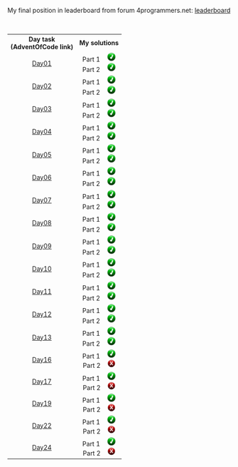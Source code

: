My final position in leaderboard from forum 4programmers.net:
<a href="https://github.com/Pawel-Iskra/AdvenOfCode2019/blob/master/4programmers.net_leaderboard.jpg">leaderboard</a>

<br>
<table>
   <tr align="center" vlign="middle">
      <td><B>Day task
        <br>(AdventOfCode link)</td>
      <td><B>My solutions</td> 
         
   </tr>
   <tr align="center" vlign="middle">
      <td><a href="https://adventofcode.com/2019/day/1">Day01</a></td>
      <td>
         Part 1 &nbsp;&nbsp; <a href="https://github.com/Pawel-Iskra/AdvenOfCode2019/blob/master/solutions/Day01_part1.java">
         <img alt="Done" src="https://github.com/Pawel-Iskra/mySPOJ/blob/master/mySPOJ/Done.png"
         width=20" height="20"></a><br>
         Part 2 &nbsp;&nbsp; <a href="https://github.com/Pawel-Iskra/AdvenOfCode2019/blob/master/solutions/Day01_part2.java">
         <img alt="Done" src="https://github.com/Pawel-Iskra/mySPOJ/blob/master/mySPOJ/Done.png"
         width=20" height="20"></a>
      </td> 
   </tr>
    <tr align="center" vlign="middle">
      <td><a href="https://adventofcode.com/2019/day/2">Day02</a></td>
      <td>
         Part 1 &nbsp;&nbsp; <a href="https://github.com/Pawel-Iskra/AdvenOfCode2019/blob/master/solutions/Day02_part1.java">
         <img alt="Done" src="https://github.com/Pawel-Iskra/mySPOJ/blob/master/mySPOJ/Done.png"
         width=20" height="20"></a><br>
         Part 2 &nbsp;&nbsp; <a href="https://github.com/Pawel-Iskra/AdvenOfCode2019/blob/master/solutions/Day02_part2.java">
         <img alt="Done" src="https://github.com/Pawel-Iskra/mySPOJ/blob/master/mySPOJ/Done.png"
         width=20" height="20"></a>
      </td> 
   </tr>
   <tr align="center" vlign="middle">
      <td><a href="https://adventofcode.com/2019/day/3">Day03</a></td>
      <td>
         Part 1 &nbsp;&nbsp; 
         <a href="https://github.com/Pawel-Iskra/AdvenOfCode2019/blob/master/solutions/Day03_part1_part2.java">
         <img alt="Done" src="https://github.com/Pawel-Iskra/mySPOJ/blob/master/mySPOJ/Done.png"
         width=20" height="20"></a><br>
         Part 2 &nbsp;&nbsp; 
         <a href="https://github.com/Pawel-Iskra/AdvenOfCode2019/blob/master/solutions/Day03_part1_part2.java">
         <img alt="Done" src="https://github.com/Pawel-Iskra/mySPOJ/blob/master/mySPOJ/Done.png"
         width=20" height="20"></a>
      </td> 
   </tr>
    <tr align="center" vlign="middle">
      <td><a href="https://adventofcode.com/2019/day/4">Day04</a></td>
      <td>
         Part 1 &nbsp;&nbsp; <a href="https://github.com/Pawel-Iskra/AdvenOfCode2019/blob/master/solutions/Day04_part1.java">
         <img alt="Done" src="https://github.com/Pawel-Iskra/mySPOJ/blob/master/mySPOJ/Done.png"
         width=20" height="20"></a><br>
         Part 2 &nbsp;&nbsp; <a href="https://github.com/Pawel-Iskra/AdvenOfCode2019/blob/master/solutions/Day04_part2.java">
         <img alt="Done" src="https://github.com/Pawel-Iskra/mySPOJ/blob/master/mySPOJ/Done.png"
         width=20" height="20"></a>
      </td> 
   </tr>
   <tr align="center" vlign="middle">
      <td><a href="https://adventofcode.com/2019/day/5">Day05</a></td>
      <td>
         Part 1 &nbsp;&nbsp; <a href="https://github.com/Pawel-Iskra/AdvenOfCode2019/blob/master/solutions/Day05_part1.java">
         <img alt="Done" src="https://github.com/Pawel-Iskra/mySPOJ/blob/master/mySPOJ/Done.png"
         width=20" height="20"></a><br>
         Part 2 &nbsp;&nbsp; <a href="https://github.com/Pawel-Iskra/AdvenOfCode2019/blob/master/solutions/Day05_part2.java">
         <img alt="Done" src="https://github.com/Pawel-Iskra/mySPOJ/blob/master/mySPOJ/Done.png"
         width=20" height="20"></a>
      </td> 
   </tr>
   <tr align="center" vlign="middle">
      <td><a href="https://adventofcode.com/2019/day/6">Day06</a></td>
      <td>
         Part 1 &nbsp;&nbsp; <a href="https://github.com/Pawel-Iskra/AdvenOfCode2019/blob/master/solutions/Day06_part1.java">
         <img alt="Done" src="https://github.com/Pawel-Iskra/mySPOJ/blob/master/mySPOJ/Done.png"
         width=20" height="20"></a><br>
         Part 2 &nbsp;&nbsp; <a href="https://github.com/Pawel-Iskra/AdvenOfCode2019/blob/master/solutions/Day06_part2.java">
         <img alt="Done" src="https://github.com/Pawel-Iskra/mySPOJ/blob/master/mySPOJ/Done.png"
         width=20" height="20"></a>
      </td> 
   </tr>
   <tr align="center" vlign="middle">
      <td><a href="https://adventofcode.com/2019/day/7">Day07</a></td>
      <td>
         Part 1 &nbsp;&nbsp; <a href="https://github.com/Pawel-Iskra/AdvenOfCode2019/blob/master/solutions/Day07_part1.java">
         <img alt="Done" src="https://github.com/Pawel-Iskra/mySPOJ/blob/master/mySPOJ/Done.png"
         width=20" height="20"></a><br>
         Part 2 &nbsp;&nbsp; <a href="https://github.com/Pawel-Iskra/AdvenOfCode2019/tree/master/solutions/Day07_part2">
         <img alt="Done" src="https://github.com/Pawel-Iskra/mySPOJ/blob/master/mySPOJ/Done.png"
         width=20" height="20"></a>
      </td> 
   </tr>
   <tr align="center" vlign="middle">
      <td><a href="https://adventofcode.com/2019/day/8">Day08</a></td>
      <td>
         Part 1 &nbsp;&nbsp; <a href="https://github.com/Pawel-Iskra/AdvenOfCode2019/blob/master/solutions/Day08_part1.java">
         <img alt="Done" src="https://github.com/Pawel-Iskra/mySPOJ/blob/master/mySPOJ/Done.png"
         width=20" height="20"></a><br>
         Part 2 &nbsp;&nbsp; <a href="https://github.com/Pawel-Iskra/AdvenOfCode2019/blob/master/solutions/Day08_part2.java">
         <img alt="Done" src="https://github.com/Pawel-Iskra/mySPOJ/blob/master/mySPOJ/Done.png"
         width=20" height="20"></a>
      </td> 
   </tr>
    <tr align="center" vlign="middle">
      <td><a href="https://adventofcode.com/2019/day/9">Day09</a></td>
      <td>
         Part 1 &nbsp;&nbsp; 
         <a href="https://github.com/Pawel-Iskra/AdvenOfCode2019/blob/master/solutions/Day09_part1_part2.java">
         <img alt="Done" src="https://github.com/Pawel-Iskra/mySPOJ/blob/master/mySPOJ/Done.png"
         width=20" height="20"></a><br>
         Part 2 &nbsp;&nbsp; 
         <a href="https://github.com/Pawel-Iskra/AdvenOfCode2019/blob/master/solutions/Day09_part1_part2.java">
         <img alt="Done" src="https://github.com/Pawel-Iskra/mySPOJ/blob/master/mySPOJ/Done.png"
         width=20" height="20"></a>
      </td> 
   </tr>
   <tr align="center" vlign="middle">
      <td><a href="https://adventofcode.com/2019/day/10">Day10</a></td>
      <td>
         Part 1 &nbsp;&nbsp; <a href="https://github.com/Pawel-Iskra/AdvenOfCode2019/blob/master/solutions/Day10_part1.java">
         <img alt="Done" src="https://github.com/Pawel-Iskra/mySPOJ/blob/master/mySPOJ/Done.png"
         width=20" height="20"></a><br>
         Part 2 &nbsp;&nbsp; <a href="https://github.com/Pawel-Iskra/AdvenOfCode2019/blob/master/solutions/Day10_part2.java">
         <img alt="Done" src="https://github.com/Pawel-Iskra/mySPOJ/blob/master/mySPOJ/Done.png"
         width=20" height="20"></a>
      </td> 
   </tr>
   <tr align="center" vlign="middle">
      <td><a href="https://adventofcode.com/2019/day/11">Day11</a></td>
      <td>
         Part 1 &nbsp;&nbsp; 
         <a href="https://github.com/Pawel-Iskra/AdvenOfCode2019/blob/master/solutions/Day11_part1_part2.java">
         <img alt="Done" src="https://github.com/Pawel-Iskra/mySPOJ/blob/master/mySPOJ/Done.png"
         width=20" height="20"></a><br>
         Part 2 &nbsp;&nbsp; 
         <a href="https://github.com/Pawel-Iskra/AdvenOfCode2019/blob/master/solutions/Day11_part1_part2.java">
         <img alt="Done" src="https://github.com/Pawel-Iskra/mySPOJ/blob/master/mySPOJ/Done.png"
         width=20" height="20"></a>
      </td> 
   </tr>
   <tr align="center" vlign="middle">
      <td><a href="https://adventofcode.com/2019/day/12">Day12</a></td>
      <td>
         Part 1 &nbsp;&nbsp; <a href="https://github.com/Pawel-Iskra/AdvenOfCode2019/blob/master/solutions/Day12_part1.java">
         <img alt="Done" src="https://github.com/Pawel-Iskra/mySPOJ/blob/master/mySPOJ/Done.png"
         width=20" height="20"></a><br>
         Part 2 &nbsp;&nbsp; <a href="https://github.com/Pawel-Iskra/AdvenOfCode2019/blob/master/solutions/Day12_part2.java">
         <img alt="Done" src="https://github.com/Pawel-Iskra/mySPOJ/blob/master/mySPOJ/Done.png"
         width=20" height="20"></a>
      </td> 
   </tr>
   <tr align="center" vlign="middle">
      <td><a href="https://adventofcode.com/2019/day/13">Day13</a></td>
      <td>
         Part 1 &nbsp;&nbsp; <a href="https://github.com/Pawel-Iskra/AdvenOfCode2019/blob/master/solutions/Day13_part1.java">
         <img alt="Done" src="https://github.com/Pawel-Iskra/mySPOJ/blob/master/mySPOJ/Done.png"
         width=20" height="20"></a><br>
         Part 2 &nbsp;&nbsp; <a href="https://github.com/Pawel-Iskra/AdvenOfCode2019/blob/master/solutions/Day13_part2.java">
         <img alt="Done" src="https://github.com/Pawel-Iskra/mySPOJ/blob/master/mySPOJ/Done.png"
         width=20" height="20"></a>
      </td> 
   </tr>
   <tr align="center" vlign="middle">
      <td><a href="https://adventofcode.com/2019/day/16">Day16</a></td>
      <td>
         Part 1 &nbsp;&nbsp; <a href="https://github.com/Pawel-Iskra/AdvenOfCode2019/blob/master/solutions/Day16_part1.java">
         <img alt="Done" src="https://github.com/Pawel-Iskra/mySPOJ/blob/master/mySPOJ/Done.png"
         width=20" height="20"></a><br>
         Part 2 &nbsp;&nbsp; <img alt="Done" src="https://github.com/Pawel-Iskra/mySPOJ/blob/master/mySPOJ/Done%20not.png"
         width=18" height="18">
         </a>
      </td> 
   </tr>
    <tr align="center" vlign="middle">
      <td><a href="https://adventofcode.com/2019/day/17">Day17</a></td>
      <td>
         Part 1 &nbsp;&nbsp; <a href="https://github.com/Pawel-Iskra/AdvenOfCode2019/blob/master/solutions/Day17_part1.java">
         <img alt="Done" src="https://github.com/Pawel-Iskra/mySPOJ/blob/master/mySPOJ/Done.png"
         width=20" height="20"></a><br>
         Part 2 &nbsp;&nbsp; <img alt="Done" src="https://github.com/Pawel-Iskra/mySPOJ/blob/master/mySPOJ/Done%20not.png"
         width=18 height="18">
         </a>
      </td> 
   </tr>
    <tr align="center" vlign="middle">
      <td><a href="https://adventofcode.com/2019/day/19">Day19</a></td>
      <td>
         Part 1 &nbsp;&nbsp; <a href="https://github.com/Pawel-Iskra/AdvenOfCode2019/blob/master/solutions/Day19_part1.java">
         <img alt="Done" src="https://github.com/Pawel-Iskra/mySPOJ/blob/master/mySPOJ/Done.png"
         width=20" height="20"></a><br>
         Part 2 &nbsp;&nbsp; <img alt="Done" src="https://github.com/Pawel-Iskra/mySPOJ/blob/master/mySPOJ/Done%20not.png"
         width=18" height="18">
         </a>
      </td> 
   </tr>
    <tr align="center" vlign="middle">
      <td><a href="https://adventofcode.com/2019/day/22">Day22</a></td>
      <td>
         Part 1 &nbsp;&nbsp; <a href="https://github.com/Pawel-Iskra/AdvenOfCode2019/blob/master/solutions/Day22_part1.java">
         <img alt="Done" src="https://github.com/Pawel-Iskra/mySPOJ/blob/master/mySPOJ/Done.png"
         width=20" height="20"></a><br>
         Part 2 &nbsp;&nbsp; <img alt="Done" src="https://github.com/Pawel-Iskra/mySPOJ/blob/master/mySPOJ/Done%20not.png"
         width=18" height="18">
         </a>
      </td> 
   </tr>
    <tr align="center" vlign="middle">
      <td><a href="https://adventofcode.com/2019/day/24">Day24</a></td>
      <td>
         Part 1 &nbsp;&nbsp; <a href="https://github.com/Pawel-Iskra/AdvenOfCode2019/blob/master/solutions/Day24_part1.java">
         <img alt="Done" src="https://github.com/Pawel-Iskra/mySPOJ/blob/master/mySPOJ/Done.png"
         width=20" height="20"></a><br>
         Part 2 &nbsp;&nbsp; <img alt="Done" src="https://github.com/Pawel-Iskra/mySPOJ/blob/master/mySPOJ/Done%20not.png"
         width=18" height="18">
         </a>
      </td> 
   </tr>
   </table>
